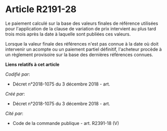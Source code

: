 # Article R2191-28

Le paiement calculé sur la base des valeurs finales de référence utilisées pour l'application de la clause de variation de
prix intervient au plus tard trois mois après la date à laquelle sont publiées ces valeurs.

Lorsque la valeur finale des références n'est pas connue à la date où doit intervenir un acompte ou un paiement partiel
définitif, l'acheteur procède à un règlement provisoire sur la base des dernières références connues.

**Liens relatifs à cet article**

_Codifié par_:

  - Décret n°2018-1075 du 3 décembre 2018 - art.

_Créé par_:

  - Décret n°2018-1075 du 3 décembre 2018 - art.

_Cité par_:

  - Code de la commande publique - art. R2391-18 (V)

